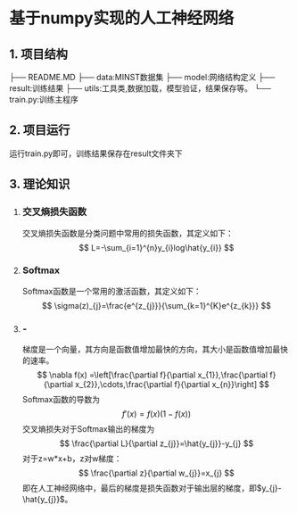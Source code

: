 # 基于numpy实现的人工神经网络

## 1. 项目结构

├── README.MD
├── data:MINST数据集
├── model:网络结构定义
├── result:训练结果
├── utils:工具类,数据加载，模型验证，结果保存等。
└── train.py:训练主程序

## 2. 项目运行

运行train.py即可，训练结果保存在result文件夹下

## 3. 理论知识

1. ### 交叉熵损失函数

   交叉熵损失函数是分类问题中常用的损失函数，其定义如下：
   $$
   L=-\sum_{i=1}^{n}y_{i}log\hat{y_{i}}
   $$

2. ### Softmax

   Softmax函数是一个常用的激活函数，其定义如下：
   $$
   \sigma(z)_{j}=\frac{e^{z_{j}}}{\sum_{k=1}^{K}e^{z_{k}}}
   $$
3. ### -

   梯度是一个向量，其方向是函数值增加最快的方向，其大小是函数值增加最快的速率。
   $$
   \nabla f(x)
   =\left[\frac{\partial f}{\partial x_{1}},\frac{\partial f}{\partial x_{2}},\cdots,\frac{\partial f}{\partial x_{n}}\right]
   $$
   Softmax函数的导数为
   $$
   f'(x)=f(x)(1-f(x))
   $$
   交叉熵损失对于Softmax输出的梯度为
   $$
   \frac{\partial L}{\partial z_{j}}=\hat{y_{j}}-y_{j}
   $$
   对于z=w*x+b，z对w梯度：
   $$
   \frac{\partial z}{\partial w_{j}}=x_{j}
   $$
   即在人工神经网络中，最后的梯度是损失函数对于输出层的梯度，即$y_{j}-\hat{y_{j}}$。